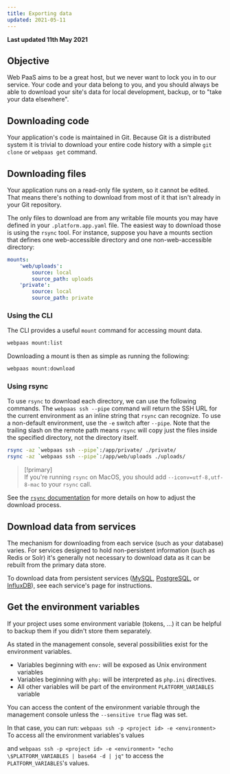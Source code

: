 ```yaml
---
title: Exporting data
updated: 2021-05-11
---
```


**Last updated 11th May 2021**


## Objective  

Web PaaS aims to be a great host, but we never want to lock you in to our service. Your code and your data belong to you, and you should always be able to download your site's data for local development, backup, or to "take your data elsewhere".

## Downloading code

Your application's code is maintained in Git.  Because Git is a distributed system it is trivial to download your entire code history with a simple `git clone` or `webpaas get` command.

## Downloading files

Your application runs on a read-only file system, so it cannot be edited.  That means there's nothing to download from most of it that isn't already in your Git repository.

The only files to download are from any writable file mounts you may have defined in your `.platform.app.yaml` file.  The easiest way to download those is using the `rsync` tool.  For instance, suppose you have a mounts section that defines one web-accessible directory and one non-web-accessible directory:

```yaml
mounts:
    'web/uploads':
        source: local
        source_path: uploads
    'private':
        source: local
        source_path: private
```
### Using the CLI

The CLI provides a useful `mount` command for accessing mount data.

```bash
webpaas mount:list
```

Downloading a mount is then as simple as running the following:

```bash
webpaas mount:download
```

### Using rsync
To use `rsync` to download each directory, we can use the following commands.  The `webpaas ssh --pipe` command will return the SSH URL for the current environment as an inline string that `rsync` can recognize. To use a non-default environment, use the `-e` switch after `--pipe`.  Note that the trailing slash on the remote path means `rsync` will copy just the files inside the specified directory, not the directory itself.

```bash
rsync -az `webpaas ssh --pipe`:/app/private/ ./private/
rsync -az `webpaas ssh --pipe`:/app/web/uploads ./uploads/
```


> [!primary]  
> If you're running `rsync` on MacOS, you should add `--iconv=utf-8,utf-8-mac` to your `rsync` call.
> 

See the [`rsync` documentation](https://download.samba.org/pub/rsync/rsync.html) for more details on how to adjust the download process.

## Download data from services

The mechanism for downloading from each service (such as your database) varies.  For services designed to hold non-persistent information (such as Redis or Solr) it's generally not necessary to download data as it can be rebuilt from the primary data store.

To download data from persistent services ([MySQL](/pages/web_cloud/web_paas_powered_by_platform_sh/configuration-services/mysql), [PostgreSQL](/pages/web_cloud/web_paas_powered_by_platform_sh/configuration-services/postgresql),   or [InfluxDB](/pages/web_cloud/web_paas_powered_by_platform_sh/configuration-services/influxdb)), see each service's page for instructions.

## Get the environment variables

If your project uses some environment variable (tokens, ...) it can be helpful to backup them if you didn't store them separately.

As stated in the management console, several possibilities exist for the environment variables.

* Variables beginning with `env:` will be exposed as Unix environment variables
* Variables beginning with `php:` will be interpreted as `php.ini` directives.
* All other variables will be part of the environment `PLATFORM_VARIABLES` variable



You can access the content of the environment variable through the management console unless the `--sensitive true` flag was set.

In that case, you can run:
`webpaas ssh -p <project id> -e <environment>`
To access all the environment variables's values

and `webpaas ssh -p <project id> -e <environment> "echo \$PLATFORM_VARIABLES | base64 -d | jq"` to access the `PLATFORM_VARIABLES`'s values.

 
